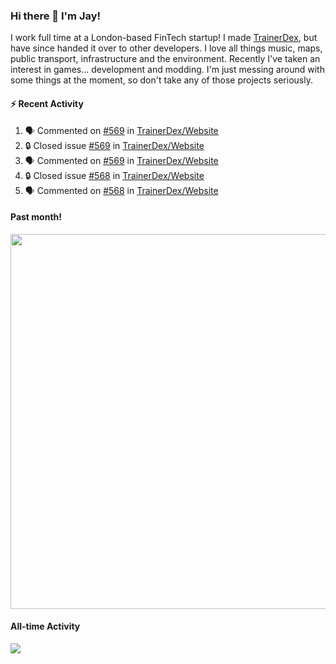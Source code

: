### Hi there 👋 I'm Jay!
I work full time at a London-based FinTech startup! I made [TrainerDex](https://www.github.com/TrainerDex), but have since handed it over to other developers. I love all things music, maps, public transport, infrastructure and the environment. Recently I've taken an interest in games... development and modding. I'm just messing around with some things at the moment, so don't take any of those projects seriously.

#### :zap: Recent Activity
<!--START_SECTION:activity-->
1. 🗣 Commented on [#569](https://github.com/TrainerDex/Website/issues/569#issuecomment-1669615319) in [TrainerDex/Website](https://github.com/TrainerDex/Website)
2. 🔒 Closed issue [#569](https://github.com/TrainerDex/Website/issues/569) in [TrainerDex/Website](https://github.com/TrainerDex/Website)
3. 🗣 Commented on [#569](https://github.com/TrainerDex/Website/issues/569#issuecomment-1669573617) in [TrainerDex/Website](https://github.com/TrainerDex/Website)
4. 🔒 Closed issue [#568](https://github.com/TrainerDex/Website/issues/568) in [TrainerDex/Website](https://github.com/TrainerDex/Website)
5. 🗣 Commented on [#568](https://github.com/TrainerDex/Website/issues/568#issuecomment-1667872481) in [TrainerDex/Website](https://github.com/TrainerDex/Website)
<!--END_SECTION:activity-->

#### Past month!
[<img src="https://wakatime.com/share/@TurnrDev/4142a9ac-7325-4d2f-a2bb-ec199b5c798c.svg" width="600px" />](https://wakatime.com/@TurnrDev)

#### All-time Activity
[<img src="https://github-readme-stats.vercel.app/api/wakatime?username=TurnrDev&layout=compact" />](https://wakatime.com/@TurnrDev)
